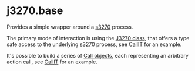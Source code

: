 j3270.base
==========

Provides a simple wrapper around a [s3270](http://x3270.bgp.nu/Unix/s3270-man.html "s3270") process.

The primary mode of interaction is using the [J3270 class](src/main/java/com/j3270/base/J3270.java), that offers a type safe access to the underlying [s3270](http://x3270.bgp.nu/Unix/s3270-man.html "s3270") process, see [CallIT](src/test/java/com/j3270/base/J3270IT.java) for an example. 

It's possible to build a series of [Call objects](src/main/java/com/j3270/external/Call.java), each representing an arbitrary action call, see [CallIT](src/test/java/com/j3270/external/CallIT.java) for an example.